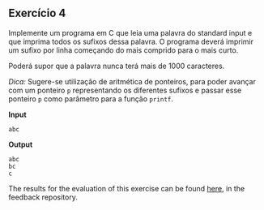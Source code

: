 ## Exercício 4

Implemente um programa em C que leia uma palavra do standard input e que
imprima todos os sufixos dessa palavra.  O programa deverá imprimir um sufixo
por linha começando do mais comprido para o mais curto.

Poderá supor que a palavra nunca terá mais de 1000 caracteres.

*Dica:* Sugere-se utilização de aritmética de ponteiros, para poder avançar com
um ponteiro `p` representando os diferentes sufixos e passar esse ponteiro `p`
como parâmetro para a função `printf`.


**Input**
```
abc
```

**Output**
```
abc
bc
c
```
The results for the evaluation of this exercise can be found [here](https://gitlab.rnl.tecnico.ulisboa.pt/iaed24/feedback/labs/ist163484/-/tree/master/lab08/ex04/README.md), in the feedback repository.
